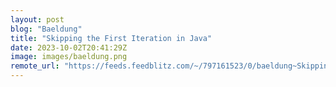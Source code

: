 ```yaml
---
layout: post
blog: "Baeldung"
title: "Skipping the First Iteration in Java"
date: 2023-10-02T20:41:29Z
image: images/baeldung.png
remote_url: "https://feeds.feedblitz.com/~/797161523/0/baeldung~Skipping-the-First-Iteration-in-Java"
---
```

